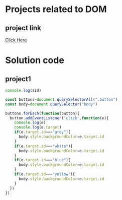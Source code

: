 # Projects related to DOM

## project link
[Click Here](https://stackblitz.com/edit/dom-project-chaiaurcode?file=index.html)

# Solution code

## project1

```javascript
console.log(sid)

const buttons=document.querySelectorAll(".button")
const body=document.querySelector("body")

buttons.forEach(function(button){
  button.addEventListener('click',function(e){
    console.log(e)
    console.log(e.target)
    if(e.target.id==="grey"){
      body.style.backgroundColor=e.target.id
    }
    if(e.target.id==="white"){
      body.style.backgroundColor=e.target.id
    }
    if(e.target.id==="blue"){
      body.style.backgroundColor=e.target.id
    }
    if(e.target.id==="yellow"){
      body.style.backgroundColor=e.target.id
    }
  })
})

```